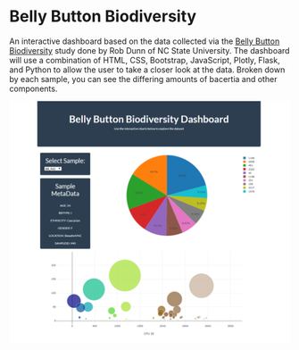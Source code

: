 # Belly Button Biodiversity

An interactive dashboard based on the data collected via the [Belly Button Biodiversity](http://robdunnlab.com/projects/belly-button-biodiversity/) study done by Rob Dunn of NC State University. The dashboard will use a combination of HTML, CSS, Bootstrap, JavaScript, Plotly, Flask, and Python to allow the user to take a closer look at the data. Broken down by each sample, you can see the differing amounts of bacertia and other components.



![Alt text](imgs/dashboard-stock.png?raw=true "Dashboard")
